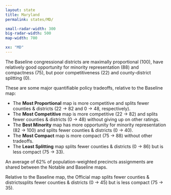 ```yaml
---
layout: state
title: Maryland
permalink: states/MD/

small-radar-width: 300
big-radar-width: 500
map-width: 700

xx: "MD"
---
```


The Baseline congressional districts are maximally proportional (100),
have relatively good opportunity for minority representation (88) and compactness (75),
but poor competitiveness (22) and county-district splitting (0).

These are some major quantifiable policy tradeoffs, relative to the Baseline map:

-   The **Most Proportional** map is more competitive and splits fewer counties &amp; districts
    (22 &#x2192; 82 and 0 &#x2192; 48, respectively). 
-   The **Most Competitive** map is more competitive (22 &#x2192; 82) and 
    splits fewer counties &amp; districts (0 &#x2192; 48) without giving up on other ratings.
-   The **Best Minority** map has more opportunity for minority representation (82 &#x2192; 100) and
    splits fewer counties &amp; districts (0 &#x2192; 40).
-   The **Most Compact** map is more compact (75 &#x2192; 88) 
    without other tradeoffs.
-   The **Least Splitting** map splits fewer counties &amp; districts (0 &#x2192; 86) 
    but is less compact (75 &#x2192; 33).

An average of 62% of population-weighted precincts assignments are shared between the Notable and Baseline maps.

Relative to the Baseline map, 
the Official map splits fewer counties &amp; districtssplits fewer counties &amp; districts (0 &#x2192; 45) 
but is less compact (75 &#x2192; 35).